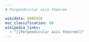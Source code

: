```yaml
---
# Perpendicular axis theorem

wikidata: Q995926
msc_classification: 00
wikipedia_links:
  - "[[Perpendicular axis theorem]]"
---
```

